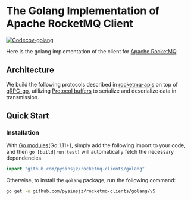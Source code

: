 # The Golang Implementation of Apache RocketMQ Client

[![Codecov-golang][codecov-golang-image]][codecov-url]

Here is the golang implementation of the client for [Apache RocketMQ](https://rocketmq.apache.org/).

## Architecture

We build the following protocols described in [rocketmq-apis](https://github.com/apache/rocketmq-apis) on top of [gRPC-go](https://github.com/grpc/grpc-go), utilizing [Protocol buffers](https://developers.google.com/protocol-buffers) to serialize and deserialize data in transmission.

## Quick Start

### Installation

With [Go modules](https://go.dev/doc/go1.11#modules)(Go 1.11+), simply add the following import to your code, and then `go [build|run|test]` will automatically fetch the necessary dependencies.

```go
import "github.com/pysinsjz/rocketmq-clients/golang"
```

Otherwise, to install the `golang` package, run the following command:

```sh
go get -u github.com/pysinsjz/rocketmq-clients/golang/v5
```

[codecov-golang-image]: https://img.shields.io/codecov/c/gh/apache/rocketmq-clients/master?flag=golang&label=Golang%20Coverage&logo=codecov
[codecov-url]: https://app.codecov.io/gh/apache/rocketmq-clients
